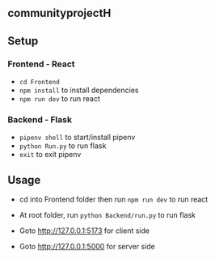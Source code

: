 ## communityprojectH

## Setup

### Frontend - React

- ```cd Frontend```
- ```npm install``` to install dependencies
- ```npm run dev``` to run react

### Backend - Flask

- ```pipenv shell``` to start/install pipenv
- ```python Run.py``` to run flask
- ```exit``` to exit pipenv

## Usage
- cd into Frontend folder then run ```npm run dev``` to run react
- At root folder, run ```python Backend/run.py``` to run flask

- Goto http://127.0.0.1:5173 for client side
- Goto http://127.0.0.1:5000 for server side